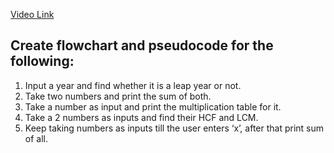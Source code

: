 [Video Link](https://youtu.be/lhELGQAV4gg)

## Create flowchart and pseudocode for the following:

1. Input a year and find whether it is a leap year or not.
2. Take two numbers and print the sum of both.
3. Take a number as input and print the multiplication table for it.
4. Take a 2 numbers as inputs and find their HCF and LCM.
5. Keep taking numbers as inputs till the user enters ‘x’, after that print sum
of all.